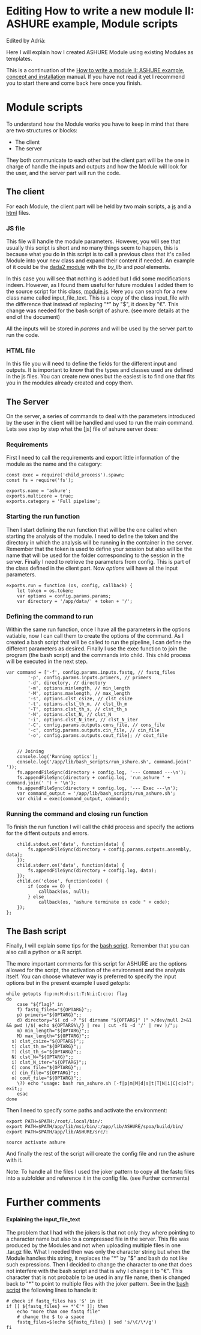 # Editing How to write a new module II: ASHURE example, Module scripts

Edited by Adrià:

Here I will explain how I created ASHURE Module using existing Modules as templates.

This is a continuation of the [How to write a module II: ASHURE example, concept and installation](https://github.com/adriantich/SLIM/wiki/How-to-write-a-new-module-II:-ASHURE-example,-concept-and-installation) manual. If you have not read it yet I recommend you to start there and come back here once you finish.

# Module scripts
To understand how the Module works you have to keep in mind that there are two structures or blocks:

* The client
* The server

They both communicate to each other but the client part will be the one in charge of handle the inputs and outputs and how the Module will look for the user, and the server part will run the code. 

## The client
For each Module, the client part will be held by two main scripts, a [js](https://github.com/adriantich/SLIM/blob/master/www/modules/ashure.js) and a [html](https://github.com/adriantich/SLIM/blob/master/www/modules/ashure.html) files. 

### JS file
This file will handle the module parameters. However, you will see that usually this script is short and no many things seem to happen, this is because what you do in this script is to call a previous class that it's called Module into your new class and expand their content if needed. An example of it could be the [dada2 module](https://github.com/adriantich/SLIM/blob/master/www/modules/DADA2.js) with the *by_lib* and *pool* elements.

In this case you will see that nothing is added but I did some modifications indeen. However, as I found them useful for future modules I added them to the source script for this class, [module.js](https://github.com/adriantich/SLIM/blob/master/www/js/module.js). Here you can search for a new class name called input_file_text. This is a copy of the class input_file with the difference that instead of replacing "*" by "$", it does by "€". This change was needed for the bash script of ashure. (see more details at the end of the document)

All the inputs will be stored in _params_ and will be used by the server part to run the code.


### HTML file
In this file you will need to define the fields for the different input and outputs. It is important to know that the types and classes used are defined in the js files. You can create new ones but the easiest is to find one that fits you in the modules already created and copy them. 

## The Server
On the server, a series of commands to deal with the parameters introduced by the user in the client will be handled and used to run the main command. Lets see step by step what the [js] file of ashure server does:

### Requirements
First I need to call the requirements and export little information of the module as the name and the category:

```
const exec = require('child_process').spawn;
const fs = require('fs');

exports.name = 'ashure';
exports.multicore = true;
exports.category = 'Full pipeline';
```
### Starting the run function
Then I start defining the run function that will be the one called when starting the analysis of the module. I need to define the token and the directory in which the analysis will be running in the container in the server. Remember that the token is used to define your session but also will be the name that will be used for the folder corresponding to the session in the server. Finally I need to retrieve the parameters from config. This is part of the class defined in the client part. Now *options* will have all the input parameters.
```
exports.run = function (os, config, callback) {
	let token = os.token;
	var options = config.params.params;
	var directory = '/app/data/' + token + '/';
```
### Defining the command to run
Within the same run function, once I have all the parameters in the options vatiable, now I can call them to create the options of the command. As I created a bash script that will be called to run the pipeline, I can define the different parameters as desired. Finally I use the exec function to join the program (the bash script) and the commands into child. This child process will be executed in the next step.
```
var command = ['-f', config.params.inputs.fastq, // fastq_files
		'-p', config.params.inputs.primers, // primers
		'-d', directory, // directory
		'-m', options.minlength, // min_length
		'-M', options.maxlength, // max_length
		'-s', options.clst_csize, // clst_csize
		'-t', options.clst_th_m, // clst_th_m
		'-T', options.clst_th_s, // clst_th_s
		'-N', options.clst_N, // clst_N
		'-i', options.clst_N_iter, // clst_N_iter
		'-C', config.params.outputs.cons_file, // cons_file
		'-c', config.params.outputs.cin_file, // cin_file
		'-o', config.params.outputs.cout_file]; // cout_file


	// Joining
	console.log('Running optics');
	console.log('/app/lib/bash_scripts/run_ashure.sh', command.join(' '));
	fs.appendFileSync(directory + config.log, '--- Command ---\n');
	fs.appendFileSync(directory + config.log, 'run_ashure ' + command.join(' ') + '\n');
	fs.appendFileSync(directory + config.log, '--- Exec ---\n');
	var command_output = '/app/lib/bash_scripts/run_ashure.sh';
	var child = exec(command_output, command);
```

### Running the command and closing run function
To finish the run function I will call the child process and specify the actions for the diffent outputs and errors.
```
	child.stdout.on('data', function(data) {
		fs.appendFileSync(directory + config.params.outputs.assembly, data);
	});
	child.stderr.on('data', function(data) {
		fs.appendFileSync(directory + config.log, data);
	});
	child.on('close', function(code) {
		if (code == 0) {
			callback(os, null);
		} else
			callback(os, "ashure terminate on code " + code);
	});
};
```

## The Bash script
Finally, I will explain some tips for the [bash script](https://github.com/adriantich/SLIM/blob/master/lib/bash_scripts/run_ashure.sh). Remember that you can also call a python or a R script. 

The more important comments for this script for ASHURE are the options allowed for the script, the activation of the environment and the analysis itself. You can choose whatever way is preferred to specify the input options but in the present example I used *getopts*:
```
while getopts f:p:m:M:d:s:t:T:N:i:C:c:o: flag
do
    case "${flag}" in
	f) fastq_files="${OPTARG}";;
	p) primers="${OPTARG}";;
	d) directory="$( cd -P "$( dirname "${OPTARG}" )" >/dev/null 2>&1 && pwd )/$( echo ${OPTARG%\/} | rev | cut -f1 -d '/' | rev )/";;
	m) min_length="${OPTARG}";;
	M) max_length="${OPTARG}";;
  s) clst_csize="${OPTARG}";;
  t) clst_th_m="${OPTARG}";;
  T) clst_th_s="${OPTARG}";;
  N) clst_N="${OPTARG}";;
  i) clst_N_iter="${OPTARG}";;
  C) cons_file="${OPTARG}";;
  c) cin_file="${OPTARG}";;
  o) cout_file="${OPTARG}";;
	\?) echo "usage: bash run_ashure.sh [-f|p|m|M|d|s|t|T|N|i|C|c|o]"; exit;;
    esac
done
```

Then I need to specify some paths and activate the environment:
```
export PATH=$PATH:/root/.local/bin/:
export PATH=$PATH/app/lib/msi/bin/:/app/lib/ASHURE/spoa/build/bin/
export PATH=$PATH/app/lib/ASHURE/src/:

source activate ashure
```
And finally the rest of the script will create the config file and run the ashure with it.

Note:
To handle all the files I used the joker pattern to copy all the fastq files into a subfolder and reference it in the config file. (see Further comments)

# Further comments
#### Explaining the input_file_text
The problem that I had with the jokers is that not only they where pointing to a character name but also to a compressed file in the server. This file was produced by the Modules and not when uploading multiple files in one .tar.gz file. What I needed then was only the character string but when the Module handles this string, it replaces the "\*" by "$" and bash do not like such expressions. Then I decided to change the character to one that does not interfere with the bash script and that is why I change it to "€". This character that is not probable to be used in any file name, then is changed back to "\*" to point to multiple files with the joker pattern. See in the [bash script](https://github.com/adriantich/SLIM/blob/master/lib/bash_scripts/run_ashure.sh) the following lines to handle it:

```
# check if fastq_files has '$' in it
if [[ ${fastq_files} == *'€'* ]]; then
    echo "more than one fastq file"
    # change the $ to a space
    fastq_files=$(echo ${fastq_files} | sed 's/\€/\*/g')
fi
```